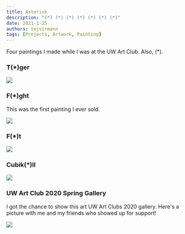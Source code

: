```yaml
---
title: Asterisk
description: "(*) (*) (*) (*) (*) (*) (*)"
date: 2021-1-25
authors: tejvirmann
tags: [Projects, Artwork, Painting]
---
```

Four paintings I made while I was at the UW Art Club. Also, (*). 

### T(*)ger

![](https://firebasestorage.googleapis.com/v0/b/tejvir-website.appspot.com/o/(*)%2F3.jpg?alt=media&token=e26f6af8-6c8c-4bac-920c-bbee5929eabd)

### F(*)ght
This was the first painting I ever sold.

![](https://firebasestorage.googleapis.com/v0/b/tejvir-website.appspot.com/o/(*)%2F4.jpg?alt=media&token=16419e2c-431a-4549-9b5c-669406e2a7de)

### F(*)t

![](https://firebasestorage.googleapis.com/v0/b/tejvir-website.appspot.com/o/(*)%2F2.jpg?alt=media&token=4d589d32-ac09-4527-84ef-3ce87226d576)

### Cubik(*)ll

![](https://firebasestorage.googleapis.com/v0/b/tejvir-website.appspot.com/o/(*)%2F1.jpg?alt=media&token=232e8601-bd56-43df-927e-3db9e4316b50)

### UW Art Club 2020 Spring Gallery
I got the chance to show this art UW Art Clubs 2020 gallery. Here's a picture with me and my friends who showed up for support!

![](https://firebasestorage.googleapis.com/v0/b/tejvir-website.appspot.com/o/(*)%2Fgallery.jpg?alt=media&token=439cfce6-c615-48b6-8f06-395a47a97e67)


